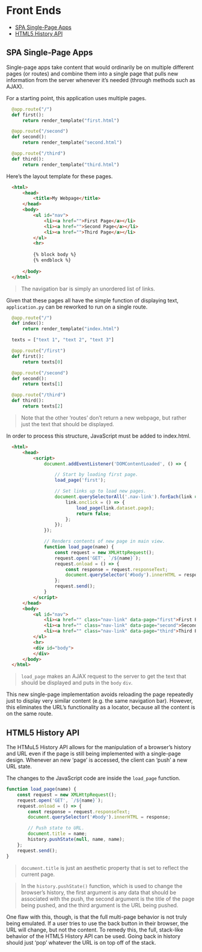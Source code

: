 # Front Ends<!-- omit in toc -->

- [SPA Single-Page Apps](#spa-single-page-apps)
- [HTML5 History API](#html5-history-api)

## SPA Single-Page Apps

Single-page apps take content that would ordinarily be on multiple different pages (or routes) and combine them into a single page that pulls new information from the server whenever it’s needed (through methods such as AJAX).

For a starting point, this application uses multiple pages.
```python
  @app.route("/")
  def first():
      return render_template("first.html")

  @app.route("/second")
  def second():
      return render_template("second.html")

  @app.route("/third")
  def third():
      return render_template("third.html")
```

Here’s the layout template for these pages.

```html
  <html>
      <head>
          <title>My Webpage</title>
      </head>
      <body>
          <ul id="nav">
              <li><a href="">First Page</a></li>
              <li><a href="">Second Page</a></li>
              <li><a href="">Third Page</a></li>
          </ul>
          <hr>
            
          {% block body %}
          {% endblock %}
            
      </body>
  </html>
```
> The navigation bar is simply an unordered list of links.

Given that these pages all have the simple function of displaying text, ```application.py``` can be reworked to run on a single route.
```python
  @app.route("/")
  def index():
      return render_template("index.html")

  texts = ["text 1", "text 2", "text 3"]

  @app.route("/first")
  def first():
      return texts[0]

  @app.route("/second")
  def second():
      return texts[1]

  @app.route("/third")
  def third():
      return texts[2]
```

> Note that the other ‘routes’ don’t return a new webpage, but rather just the text that should be displayed.

In order to process this structure, JavaScript must be added to index.html.

```html
  <html>
      <head>
          <script>
              document.addEventListener('DOMContentLoaded', () => {

                  // Start by loading first page.
                  load_page('first');

                  // Set links up to load new pages.
                  document.querySelectorAll('.nav-link').forEach(link => {
                      link.onclick = () => {
                          load_page(link.dataset.page);
                          return false;
                      };
                  });
              });

              // Renders contents of new page in main view.
              function load_page(name) {
                  const request = new XMLHttpRequest();
                  request.open('GET', `/${name}`);
                  request.onload = () => {
                      const response = request.responseText;
                      document.querySelector('#body').innerHTML = response;
                  };
                  request.send();
              }
          </script>
      </head>
      <body>
          <ul id="nav">
              <li><a href="" class="nav-link" data-page="first">First Page</a></li>
              <li><a href="" class="nav-link" data-page="second">Second Page</a></li>
              <li><a href="" class="nav-link" data-page="third">Third Page</a></li>
          </ul>
          <hr>
          <div id="body">
          </div>
      </body>
  </html>
```
> ```load_page``` makes an AJAX request to the server to get the text that should be displayed and puts in the ```body``` ```div```.

This new single-page implementation avoids reloading the page repeatedly just to display very similar content (e.g. the same navigation bar). However, this eliminates the URL’s functionality as a locator, because all the content is on the same route.

## HTML5 History API

The HTMuL5 History API allows for the manipulation of a browser’s history and URL even if the page is still being implemented with a single-page design. Whenever an new ‘page’ is accessed, the client can ‘push’ a new URL state.

The changes to the JavaScript code are inside the ```load_page``` function.

```js
function load_page(name) {
    const request = new XMLHttpRequest();
    request.open('GET', `/${name}`);
    request.onload = () => {
        const response = request.responseText;
        document.querySelector('#body').innerHTML = response;

        // Push state to URL.
        document.title = name;
        history.pushState(null, name, name);
    };
    request.send();
}
```

> ```document.title``` is just an aesthetic property that is set to reflect the current page.

> In the ```history.pushState()``` function, which is used to change the browser’s history, the first argument is any data that should be associated with the push, the second argument is the title of the page being pushed, and the third argument is the URL being pushed.

One flaw with this, though, is that the full multi-page behavior is not truly being emulated. If a user tries to use the back button in their browser, the URL will change, but not the content. To remedy this, the full, stack-like behavior of the HTML5 History API can be used. Going back in history should just ‘pop’ whatever the URL is on top off of the stack.